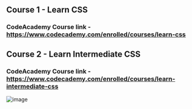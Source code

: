 ## Course 1 - Learn CSS
### CodeAcademy Course link - https://www.codecademy.com/enrolled/courses/learn-css

## Course 2 - Learn Intermediate CSS
### CodeAcademy Course link - https://www.codecademy.com/enrolled/courses/learn-intermediate-css

![image](https://github.com/RuchiDhamecha/CSS-CodeAcademy/assets/87808663/b60c2f56-1125-4a61-bebc-dd48f40bd951)
